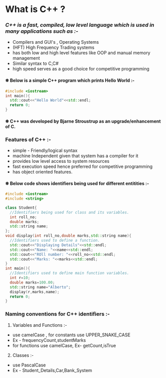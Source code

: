 # What is C++ ?

### *C++ is a fast, compiled, low level language which is used in many applications such as :-*

* Compilers and GUI's , Operating Systems
* (HFT) High Frequency Trading systems
* has both low and high level features like OOP and manual memory management
* Similar syntax to C,C#
* high speed serves as a good choice for competitive programming

#### ❄ Below is a simple C++ program which prints Hello World :-

``` cpp
#include <iostream>
int main(){
  std::cout<<"Hello World"<<std::endl;
  return 0;
}
```
#### ❄ C++ was developed by Bjarne Stroustrup as an upgrade/enhancement of C.

### Features of C++ :-

* simple - Friendly/logical syntax
* machine Independent given that system has a compiler for it
* provides low level access to system resources
* fast execution speed hence preferred for competitive programming
* has object oriented features.

#### ❄ Below code shows identifiers being used for different entitities :-

``` cpp
#include <iostream>
#include <string>

class Student{
  //Identifiers being used for class and its variables.
  int roll_no;
  double marks;
  std::string name;
};
void display(int roll_no,double marks,std::string name){
  //Identifiers used to define a function.
  std::cout<<"Displaying Details"<<std::endl;
  std::cout<<"Name: "<<name<<std::endl;
  std::cout<<"ROll number: "<<roll_no<<std::endl;
  std::cout<<"Marks: "<<marks<<std::endl;
}
int main(){
  //Identifiers used to define main function variables.
  int r=10;
  double marks=100.00;
  std::string name="Alberto";
  display(r,marks,name);
  return 0;
}
```

### Naming conventions for C++ identifiers :-

1) Variables and Functions :-

* use camelCase , for constants use UPPER_SNAKE_CASE
* Ex - frequencyCount,studentMarks
* for functions use camelCase, Ex- getCount,isTrue 

2) Classes :-

* use PascalCase 
* Ex - Student_Details,Car,Bank_System


  



